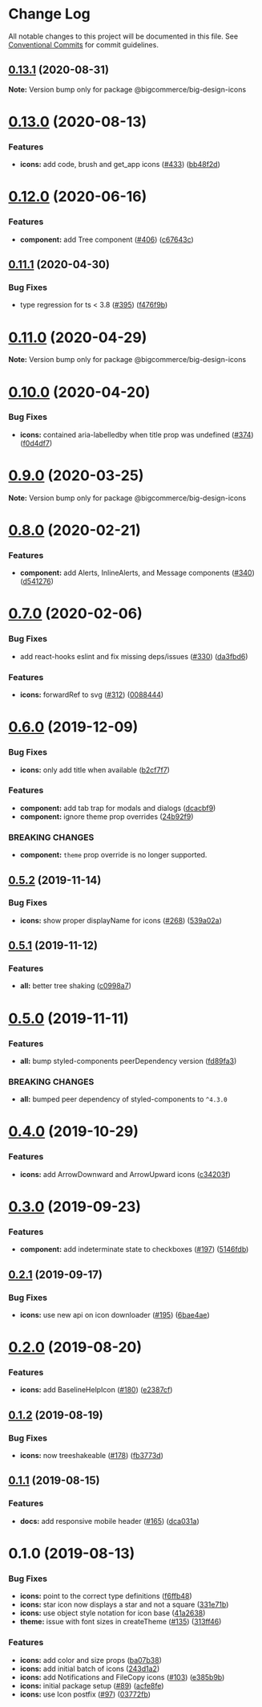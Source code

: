 # Change Log

All notable changes to this project will be documented in this file.
See [Conventional Commits](https://conventionalcommits.org) for commit guidelines.

## [0.13.1](https://github.com/bigcommerce/big-design/compare/@bigcommerce/big-design-icons@0.13.0...@bigcommerce/big-design-icons@0.13.1) (2020-08-31)

**Note:** Version bump only for package @bigcommerce/big-design-icons





# [0.13.0](https://github.com/bigcommerce/big-design/compare/@bigcommerce/big-design-icons@0.12.0...@bigcommerce/big-design-icons@0.13.0) (2020-08-13)


### Features

* **icons:** add code, brush and get_app icons ([#433](https://github.com/bigcommerce/big-design/issues/433)) ([bb48f2d](https://github.com/bigcommerce/big-design/commit/bb48f2d6aefa627f35137f6043b582268ac76ef4))





# [0.12.0](https://github.com/bigcommerce/big-design/compare/@bigcommerce/big-design-icons@0.11.1...@bigcommerce/big-design-icons@0.12.0) (2020-06-16)


### Features

* **component:** add Tree component ([#406](https://github.com/bigcommerce/big-design/issues/406)) ([c67643c](https://github.com/bigcommerce/big-design/commit/c67643cfdf425d078a1ea09bce12575e35f442e7))





## [0.11.1](https://github.com/bigcommerce/big-design/compare/@bigcommerce/big-design-icons@0.11.0...@bigcommerce/big-design-icons@0.11.1) (2020-04-30)


### Bug Fixes

* type regression for ts < 3.8 ([#395](https://github.com/bigcommerce/big-design/issues/395)) ([f476f9b](https://github.com/bigcommerce/big-design/commit/f476f9b3c2a950bb3bd3353a4ce180e994e465c0))





# [0.11.0](https://github.com/bigcommerce/big-design/compare/@bigcommerce/big-design-icons@0.10.0...@bigcommerce/big-design-icons@0.11.0) (2020-04-29)

**Note:** Version bump only for package @bigcommerce/big-design-icons





# [0.10.0](https://github.com/bigcommerce/big-design/compare/@bigcommerce/big-design-icons@0.9.0...@bigcommerce/big-design-icons@0.10.0) (2020-04-20)


### Bug Fixes

* **icons:** contained aria-labelledby when title prop was undefined ([#374](https://github.com/bigcommerce/big-design/issues/374)) ([f0d4df7](https://github.com/bigcommerce/big-design/commit/f0d4df70894b364ec932dfc5c62cebda5dd10bda))





# [0.9.0](https://github.com/bigcommerce/big-design/compare/@bigcommerce/big-design-icons@0.8.0...@bigcommerce/big-design-icons@0.9.0) (2020-03-25)

**Note:** Version bump only for package @bigcommerce/big-design-icons





# [0.8.0](https://github.com/bigcommerce/big-design/compare/@bigcommerce/big-design-icons@0.7.0...@bigcommerce/big-design-icons@0.8.0) (2020-02-21)


### Features

* **component:** add Alerts, InlineAlerts, and Message components ([#340](https://github.com/bigcommerce/big-design/issues/340)) ([d541276](https://github.com/bigcommerce/big-design/commit/d54127603fba47b46cb35c3db4caf53ab24bafc3))





# [0.7.0](https://github.com/bigcommerce/big-design/compare/@bigcommerce/big-design-icons@0.6.0...@bigcommerce/big-design-icons@0.7.0) (2020-02-06)


### Bug Fixes

* add react-hooks eslint and fix missing deps/issues ([#330](https://github.com/bigcommerce/big-design/issues/330)) ([da3fbd6](https://github.com/bigcommerce/big-design/commit/da3fbd68181e98e43a95de7fce9956be91afc9b8))


### Features

* **icons:** forwardRef to svg ([#312](https://github.com/bigcommerce/big-design/issues/312)) ([0088444](https://github.com/bigcommerce/big-design/commit/0088444015df4f6538d97e657f800f5718c2706e))





# [0.6.0](https://github.com/bigcommerce/big-design/compare/@bigcommerce/big-design-icons@0.5.2...@bigcommerce/big-design-icons@0.6.0) (2019-12-09)


### Bug Fixes

* **icons:** only add title when available ([b2cf7f7](https://github.com/bigcommerce/big-design/commit/b2cf7f7a00a0d158c01485ee6978c2e13404c048))


### Features

* **component:** add tab trap for modals and dialogs ([dcacbf9](https://github.com/bigcommerce/big-design/commit/dcacbf96a38bef1134e2a8dcbd986f6362e0e2b7))
* **component:** ignore theme prop overrides ([24b92f9](https://github.com/bigcommerce/big-design/commit/24b92f9873fe4f51975b7bd00300c8ce73484ea3))


### BREAKING CHANGES

* **component:** `theme` prop override is no longer supported.





## [0.5.2](https://github.com/bigcommerce/big-design/compare/@bigcommerce/big-design-icons@0.5.1...@bigcommerce/big-design-icons@0.5.2) (2019-11-14)


### Bug Fixes

* **icons:** show proper displayName for icons ([#268](https://github.com/bigcommerce/big-design/issues/268)) ([539a02a](https://github.com/bigcommerce/big-design/commit/539a02a))





## [0.5.1](https://github.com/bigcommerce/big-design/compare/@bigcommerce/big-design-icons@0.5.0...@bigcommerce/big-design-icons@0.5.1) (2019-11-12)


### Features

* **all:** better tree shaking ([c0998a7](https://github.com/bigcommerce/big-design/commit/c0998a7))





# [0.5.0](https://github.com/bigcommerce/big-design/compare/@bigcommerce/big-design-icons@0.4.0...@bigcommerce/big-design-icons@0.5.0) (2019-11-11)


### Features

* **all:** bump styled-components peerDependency version ([fd89fa3](https://github.com/bigcommerce/big-design/commit/fd89fa3))


### BREAKING CHANGES

* **all:** bumped peer dependency of styled-components to `^4.3.0`





# [0.4.0](https://github.com/bigcommerce/big-design/compare/@bigcommerce/big-design-icons@0.3.0...@bigcommerce/big-design-icons@0.4.0) (2019-10-29)


### Features

* **icons:** add ArrowDownward and ArrowUpward icons ([c34203f](https://github.com/bigcommerce/big-design/commit/c34203f))





# [0.3.0](https://github.com/bigcommerce/big-design/compare/@bigcommerce/big-design-icons@0.2.1...@bigcommerce/big-design-icons@0.3.0) (2019-09-23)


### Features

* **component:** add indeterminate state to checkboxes ([#197](https://github.com/bigcommerce/big-design/issues/197)) ([5146fdb](https://github.com/bigcommerce/big-design/commit/5146fdb))





## [0.2.1](https://github.com/bigcommerce/big-design/compare/@bigcommerce/big-design-icons@0.2.0...@bigcommerce/big-design-icons@0.2.1) (2019-09-17)


### Bug Fixes

* **icons:** use new api on icon downloader ([#195](https://github.com/bigcommerce/big-design/issues/195)) ([6bae4ae](https://github.com/bigcommerce/big-design/commit/6bae4ae))





# [0.2.0](https://github.com/bigcommerce/big-design/compare/@bigcommerce/big-design-icons@0.1.2...@bigcommerce/big-design-icons@0.2.0) (2019-08-20)


### Features

* **icons:** add BaselineHelpIcon ([#180](https://github.com/bigcommerce/big-design/issues/180)) ([e2387cf](https://github.com/bigcommerce/big-design/commit/e2387cf))





## [0.1.2](https://github.com/bigcommerce/big-design/compare/@bigcommerce/big-design-icons@0.1.1...@bigcommerce/big-design-icons@0.1.2) (2019-08-19)


### Bug Fixes

* **icons:** now treeshakeable ([#178](https://github.com/bigcommerce/big-design/issues/178)) ([fb3773d](https://github.com/bigcommerce/big-design/commit/fb3773d))





## [0.1.1](https://github.com/bigcommerce/big-design/compare/@bigcommerce/big-design-icons@0.1.0...@bigcommerce/big-design-icons@0.1.1) (2019-08-15)


### Features

* **docs:** add responsive mobile header ([#165](https://github.com/bigcommerce/big-design/issues/165)) ([dca031a](https://github.com/bigcommerce/big-design/commit/dca031a))





# 0.1.0 (2019-08-13)


### Bug Fixes

* **icons:** point to the correct type definitions ([f6ffb48](https://github.com/bigcommerce/big-design/commit/f6ffb48))
* **icons:** star icon now displays a star and not a square ([331e71b](https://github.com/bigcommerce/big-design/commit/331e71b))
* **icons:** use object style notation for icon base ([41a2638](https://github.com/bigcommerce/big-design/commit/41a2638))
* **theme:** issue with font sizes in createTheme ([#135](https://github.com/bigcommerce/big-design/issues/135)) ([313ff46](https://github.com/bigcommerce/big-design/commit/313ff46))


### Features

* **icons:** add color and size props ([ba07b38](https://github.com/bigcommerce/big-design/commit/ba07b38))
* **icons:** add initial batch of icons ([243d1a2](https://github.com/bigcommerce/big-design/commit/243d1a2))
* **icons:** add Notifications and FileCopy icons ([#103](https://github.com/bigcommerce/big-design/issues/103)) ([e385b9b](https://github.com/bigcommerce/big-design/commit/e385b9b))
* **icons:** initial package setup ([#89](https://github.com/bigcommerce/big-design/issues/89)) ([acfe8fe](https://github.com/bigcommerce/big-design/commit/acfe8fe))
* **icons:** use Icon postfix ([#97](https://github.com/bigcommerce/big-design/issues/97)) ([03772fb](https://github.com/bigcommerce/big-design/commit/03772fb))
